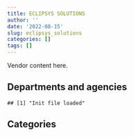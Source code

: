 ```yaml
---
title: ECLIPSYS SOLUTIONS
author: ''
date: '2022-08-15'
slug: eclipsys_solutions
categories: []
tags: []
---
```


<script src="/rmarkdown-libs/htmlwidgets/htmlwidgets.js"></script>
<link href="/rmarkdown-libs/datatables-css/datatables-crosstalk.css" rel="stylesheet" />
<script src="/rmarkdown-libs/datatables-binding/datatables.js"></script>
<script src="/rmarkdown-libs/jquery/jquery-3.6.0.min.js"></script>
<link href="/rmarkdown-libs/dt-core-bootstrap/css/dataTables.bootstrap.min.css" rel="stylesheet" />
<link href="/rmarkdown-libs/dt-core-bootstrap/css/dataTables.bootstrap.extra.css" rel="stylesheet" />
<script src="/rmarkdown-libs/dt-core-bootstrap/js/jquery.dataTables.min.js"></script>
<script src="/rmarkdown-libs/dt-core-bootstrap/js/dataTables.bootstrap.min.js"></script>
<link href="/rmarkdown-libs/crosstalk/css/crosstalk.min.css" rel="stylesheet" />
<script src="/rmarkdown-libs/crosstalk/js/crosstalk.min.js"></script>
<script src="/rmarkdown-libs/htmlwidgets/htmlwidgets.js"></script>
<link href="/rmarkdown-libs/datatables-css/datatables-crosstalk.css" rel="stylesheet" />
<script src="/rmarkdown-libs/datatables-binding/datatables.js"></script>
<script src="/rmarkdown-libs/jquery/jquery-3.6.0.min.js"></script>
<link href="/rmarkdown-libs/dt-core-bootstrap/css/dataTables.bootstrap.min.css" rel="stylesheet" />
<link href="/rmarkdown-libs/dt-core-bootstrap/css/dataTables.bootstrap.extra.css" rel="stylesheet" />
<script src="/rmarkdown-libs/dt-core-bootstrap/js/jquery.dataTables.min.js"></script>
<script src="/rmarkdown-libs/dt-core-bootstrap/js/dataTables.bootstrap.min.js"></script>
<link href="/rmarkdown-libs/crosstalk/css/crosstalk.min.css" rel="stylesheet" />
<script src="/rmarkdown-libs/crosstalk/js/crosstalk.min.js"></script>

Vendor content here.

## Departments and agencies

    ## [1] "Init file loaded"

<div id="htmlwidget-1" style="width:100%;height:auto;" class="datatables html-widget"></div>
<script type="application/json" data-for="htmlwidget-1">{"x":{"style":"bootstrap","filter":"none","vertical":false,"data":[["<a href=\"/departments/aafc-aac/\">Agriculture and Agri-Food Canada | Agriculture et Agroalimentaire Canada<\/a>","<a href=\"/departments/aandc-aadnc/\">Crown-Indigenous Relations and Northern Affairs Canada | Relations Couronne-Autochtones et Affaires du Nord Canada<\/a>","<a href=\"/departments/cas-satj/\">Courts Administration Service | Service administratif des tribunaux judiciaires<\/a>","<a href=\"/departments/cbsa-asfc/\">Canada Border Services Agency | Agence des services frontaliers du Canada<\/a>","<a href=\"/departments/chrc-ccdp/\">Canadian Human Rights Commission | Commission canadienne des droits de la personne<\/a>","<a href=\"/departments/cic/\">Immigration, Refugees and Citizenship Canada | Immigration, Réfugiés et Citoyenneté Canada<\/a>","<a href=\"/departments/cra-arc/\">Canada Revenue Agency | Agence du revenu du Canada<\/a>","<a href=\"/departments/csc-scc/\">Correctional Service of Canada | Service correctionnel du Canada<\/a>","<a href=\"/departments/csps-efpc/\">Canada School of Public Service | École de la fonction publique du Canada<\/a>","<a href=\"/departments/dfo-mpo/\">Fisheries and Oceans Canada | Pêches et Océans Canada<\/a>","<a href=\"/departments/dnd-mdn/\">National Defence | Défense nationale<\/a>","<a href=\"/departments/esdc-edsc/\">Employment and Social Development Canada | Emploi et Développement social Canada<\/a>","<a href=\"/departments/ic/\">Innovation, Science and Economic Development Canada | Innovation, Sciences et Développement économique Canada<\/a>","<a href=\"/departments/isc-sac/\">Indigenous Services Canada | Services aux Autochtones Canada<\/a>","<a href=\"/departments/lac-bac/\">Library and Archives Canada | Bibliothèque et Archives Canada<\/a>","<a href=\"/departments/nfb-onf/\">National Film Board | Office national du film<\/a>","<a href=\"/departments/nrc-cnrc/\">National Research Council Canada | Conseil national de recherches Canada<\/a>","<a href=\"/departments/nrcan-rncan/\">Natural Resources Canada | Ressources naturelles Canada<\/a>","<a href=\"/departments/pco-bcp/\">Privy Council Office | Bureau du Conseil privé<\/a>","<a href=\"/departments/phac-aspc/\">Public Health Agency of Canada | Agence de la santé publique du Canada<\/a>","<a href=\"/departments/ps-sp/\">Public Safety Canada | Sécurité publique Canada<\/a>","<a href=\"/departments/pwgsc-tpsgc/\">Public Services and Procurement Canada | Services publics et Approvisionnement Canada<\/a>","<a href=\"/departments/rcmp-grc/\">Royal Canadian Mounted Police | Gendarmerie royale du Canada<\/a>","<a href=\"/departments/ssc-spc/\">Shared Services Canada | Services partagés Canada<\/a>","<a href=\"/departments/statcan/\">Statistics Canada | Statistique Canada<\/a>","<a href=\"/departments/tbs-sct/\">Treasury Board of Canada Secretariat | Secrétariat du Conseil du Trésor du Canada<\/a>"],["$    54,730.54",null,null,"$ 5,181,698.80",null,"$    97,572.88",null,"$   157,947.01","$    11,318.17","$   277,011.00","$ 6,793,174.02","$   284,430.68","$    46,854.29",null,"$    40,546.19","$    30,471.88",null,null,null,null,"$    15,998.77","$ 1,490,353.93","$   785,774.77","$ 9,758,505.51","$   334,641.36","$   216,649.50"],[null,"$     1,022.29","$   226,888.09",null,null,"$    24,460.51","$   398,114.30","$   136,454.02","$    11,872.02","$    45,928.61","$ 3,141,626.99","$    77,704.88","$    35,118.67","$       712.47","$   210,290.44","$     6,114.42",null,"$    16,176.52","$    52,558.87","$   496,751.17","$    81,189.49","$ 1,830,348.88","$ 1,608,937.16","$10,347,126.15","$    59,362.09","$   248,509.73"],[null,"$    34,112.81","$    76,756.33","$   309,736.68","$     7,293.43","$    34,950.71","$   564,293.31","$   155,577.52","$    10,553.67","$    40,956.42","$   410,826.49","$   142,820.37",null,"$    17,913.48",null,null,"$     6,316.04","$    15,917.71","$    57,377.53",null,null,"$ 1,406,554.70","$ 1,594,147.88","$ 6,877,034.44","$   146,317.82",null],[null,null,null,"$   380,740.27","$    12,162.11","$    65,222.40","$ 1,368,601.68","$    63,137.15","$    10,855.48","$    34,052.85","$   889,891.74",null,"$    53,282.63",null,null,null,"$   147,374.22","$    15,916.30","$    56,562.83",null,null,"$ 2,022,006.15","$   816,396.87","$ 9,285,212.01","$     5,824.55",null]],"container":"<table class=\"table table-striped table-hover row-border order-column display\">\n  <thead>\n    <tr>\n      <th>Department<\/th>\n      <th>2017-2018<\/th>\n      <th>2018-2019<\/th>\n      <th>2019-2020<\/th>\n      <th>2020-2021<\/th>\n    <\/tr>\n  <\/thead>\n<\/table>","options":{"order":[[4,"desc"]],"pageLength":10,"autoWidth":true,"columnDefs":[],"orderClasses":false}},"evals":[],"jsHooks":[]}</script>

## Categories

<div id="htmlwidget-2" style="width:100%;height:auto;" class="datatables html-widget"></div>
<script type="application/json" data-for="htmlwidget-2">{"x":{"style":"bootstrap","filter":"none","vertical":false,"data":[["<a href=\"/categories/10_office_management/\">10_office_management<\/a>","<a href=\"/categories/11_defence/\">11_defence<\/a>","<a href=\"/categories/2_professional_services/\">2_professional_services<\/a>","<a href=\"/categories/3_information_technology/\">3_information_technology<\/a>","<a href=\"/categories/6_industrial_products_and_services/\">6_industrial_products_and_services<\/a>","<a href=\"/categories/9_human_capital/\">9_human_capital<\/a>",null],["$   225,725.03","$ 6,535,560.00","$   951,127.26","$17,507,284.76","$    55,341.02","$    63,295.98","$   239,345.25"],[null,"$ 3,097,127.16","$    13,135.24","$15,711,489.78","$   101,928.29","$     1,424.94","$   132,162.37"],["$   309,736.68","$   401,739.74","$    13,171.22","$11,139,895.98","$     9,086.75","$    35,826.96",null],["$   350,012.04","$   889,891.74","$    23,804.25","$13,963,531.22",null,null,null]],"container":"<table class=\"table table-striped table-hover row-border order-column display\">\n  <thead>\n    <tr>\n      <th>Category<\/th>\n      <th>2017-2018<\/th>\n      <th>2018-2019<\/th>\n      <th>2019-2020<\/th>\n      <th>2020-2021<\/th>\n    <\/tr>\n  <\/thead>\n<\/table>","options":{"order":[[4,"desc"]],"pageLength":20,"autoWidth":true,"columnDefs":[],"orderClasses":false,"lengthMenu":[10,20,25,50,100]}},"evals":[],"jsHooks":[]}</script>
